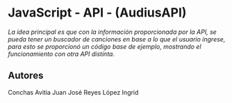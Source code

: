 # JavaScript - API - (AudiusAPI)

_La idea principal es que con la información proporcionada por la API, se pueda tener un buscador de canciones en base a lo que el usuario ingrese, para esto se proporcionó un código base de ejemplo, mostrando el funcionamiento con otra API distinta._

## Autores
Conchas Avitia Juan José
Reyes López Ingrid
